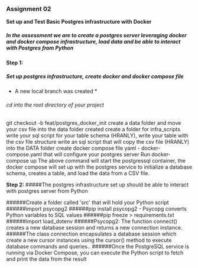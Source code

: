 ### Assignment 02 ###

**Set up and Test Basic Postgres infrastructure with Docker**

##### In the assessment we are to create a postgres server leveraging docker and docker compose infrastructure, load data and be able to interact with Postgres from Python #####

**Step 1:**
##### Set up postgres infrastructure, create docker and docker compose file ####

* A new local branch was created *
###### cd into the root directory of your project ######

git checkout -b feat/postgres_docker_init 
create a data folder and move your csv file into the data folder created
create a folder for infra_scripts
write your sql script for your table schema (HRANLY), write your table with the csv file structure
write an sql script that will copy the csv file (HRANLY) into the DATA folder
create docker compose file yaml - docker-compose.yaml that will configure your postgres server
Run docker-compose up
The above command will start the postgressql container, the docker compose will set up with the postgres service to initialize a database schema, creates a table, and load the data from a CSV file.

**Step 2:**
#####The postgres infrastructure set up should be able to interact with postgres server from Python

######Create a folder called 'src' that will hold your Python script
######import psycopg2
######pip install psycopg2 - Psycopg converts Python variables to SQL values
######pip freeze > requirements.txt
######import load_dotenv 
######Psycopg2: The function connect() creates a new database session and returns a new connection instance.
######The class connection encapsulates a database session which create a new cursor instances using the cursor() method to execute database commands and queries..
######Once the PostgreSQL service is running via Docker Compose, you can execute the Python script to fetch and print the data from the result





